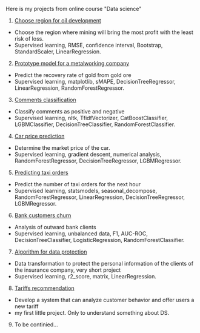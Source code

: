 Here is my projects from online course "Data science"
1) [Choose region for oil development](https://github.com/omakarevich/data_science_course_projects/tree/master/choose_region_for_oil_development) 
- Сhoosе the region where mining will bring the most profit with the least risk of loss.
- Supervised learning, RMSE, confidence interval, Bootstrap, StandardScaler, LinearRegression.
2) [Prototype model for a metalworking company](https://github.com/omakarevich/data_science_course_projects/tree/master/prototype_model_for_a_metalworking_company) 
- Predict the recovery rate of gold from gold ore
- Supervised learning, matplotlib, sMAPE, DecisionTreeRegressor, LinearRegression, RandomForestRegressor.
3) [Comments сlassification](https://github.com/omakarevich/data_science_course_projects/tree/master/comments_classification) 
- Classify comments as positive and negative
- Supervised learning, nltk, TfidfVectorizer, CatBoostClassifier, LGBMClassifier, DecisionTreeClassifier, RandomForestClassifier.
4) [Car price prediction](https://github.com/omakarevich/data_science_course_projects/tree/master/car_price_prediction) 
- Determine the market price of the car.
- Supervised learning, gradient descent, numerical analysis, RandomForestRegressor, DecisionTreeRegressor, LGBMRegressor.
5) [Predicting taxi orders](https://github.com/omakarevich/data_science_course_projects/tree/master/predicting_taxi_orders) 
- Predict the number of taxi orders for the next hour
- Supervised learning, statsmodels, seasonal_decompose,  RandomForestRegressor, LinearRegression, DecisionTreeRegressor, LGBMRegressor.
6) [Bank customers churn](https://github.com/omakarevich/data_science_course_projects/tree/master/bank_customers_churn) 
- Analysis of outward bank clients
- Supervised learning, unbalanced data, F1, AUC-ROC, DecisionTreeClassifier, LogisticRegression, RandomForestClassifier.
7) [Algorithm for data protection](https://github.com/omakarevich/data_science_course_projects/tree/master/algorithm_for_data_protection)
- Data transformation to protect the personal information of the clients of the insurance company, very short project  
- Supervised learning, r2_score, matrix, LinearRegression.
8) [Tariffs recommendation](https://github.com/omakarevich/data_science_course_projects/tree/master/tariffs_recommendation) 
- Develop a system that can analyze customer behavior and offer users a new tariff
- my first little project. Only to understand something about DS.
9) To be continied...

